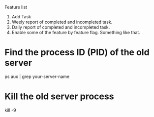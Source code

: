 Feature list
1. Add Task
2. Weely report of completed and incompleted task.
3. Daily report of completed and incompleted task.
4. Enable some of the feature by feature flag. Something like that.

# Find the process ID (PID) of the old server
ps aux | grep your-server-name

# Kill the old server process
kill -9 <PID>